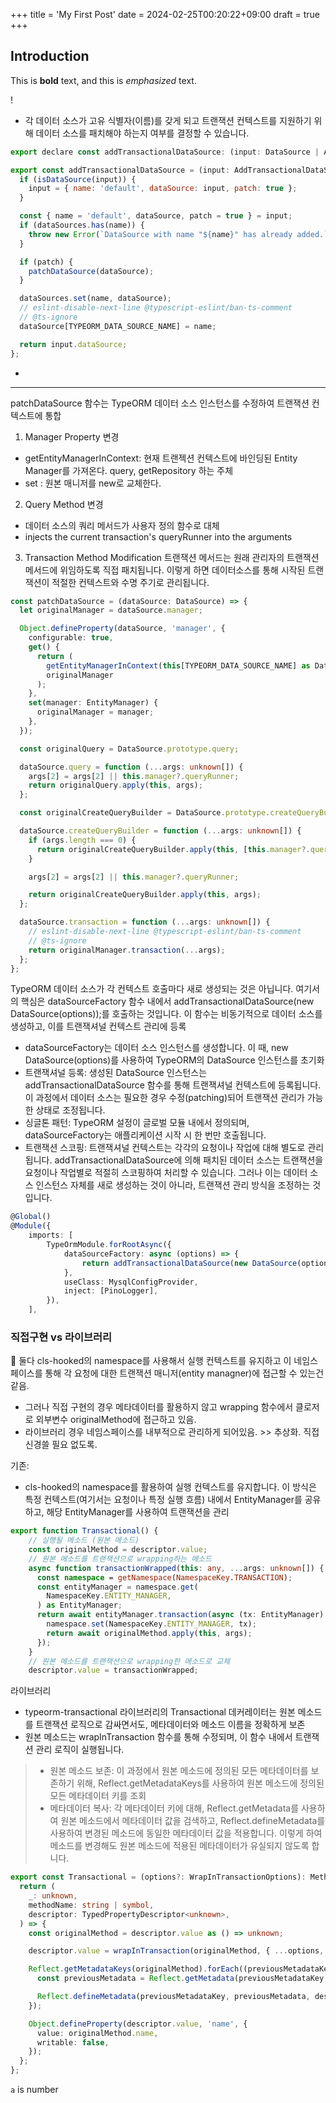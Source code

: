 +++
title = 'My First Post'
date = 2024-02-25T00:20:22+09:00
draft = true
+++
## Introduction

This is **bold** text, and this is *emphasized* text.

!

- 각 데이터 소스가 고유 식별자(이름)를 갖게 되고 트랜잭션 컨텍스트를 지원하기 위해 데이터 소스를 패치해야 하는지 여부를 결정할 수 있습니다.

```javascript
export declare const addTransactionalDataSource: (input: DataSource | AddTransactionalDataSourceInput) => DataSource;

export const addTransactionalDataSource = (input: AddTransactionalDataSourceInput | DataSource) => {
  if (isDataSource(input)) {
    input = { name: 'default', dataSource: input, patch: true };
  }

  const { name = 'default', dataSource, patch = true } = input;
  if (dataSources.has(name)) {
    throw new Error(`DataSource with name "${name}" has already added.`);
  }

  if (patch) {
    patchDataSource(dataSource);
  }

  dataSources.set(name, dataSource);
  // eslint-disable-next-line @typescript-eslint/ban-ts-comment
  // @ts-ignore
  dataSource[TYPEORM_DATA_SOURCE_NAME] = name;

  return input.dataSource;
};
```

- 

---
patchDataSource 함수는 TypeORM 데이터 소스 인스턴스를 수정하여 트랜잭션 컨텍스트에 통합
1. Manager Property 변경
-  getEntityManagerInContext: 현재 트랜젝션 컨텍스트에 바인딩된 Entity Manager를 가져온다. query, getRepository 하는 주체
- set : 원본 매니저를 new로 교체한다.
2. Query Method 변경
-  데이터 소스의 쿼리 메서드가 사용자 정의 함수로 대체
-  injects the current transaction's queryRunner into the arguments
3. Transaction Method Modification
트랜잭션 메서드는 원래 관리자의 트랜잭션 메서드에 위임하도록 직접 패치됩니다. 이렇게 하면 데이터소스를 통해 시작된 트랜잭션이 적절한 컨텍스트와 수명 주기로 관리됩니다.

```typescript
const patchDataSource = (dataSource: DataSource) => {
  let originalManager = dataSource.manager;

  Object.defineProperty(dataSource, 'manager', {
    configurable: true,
    get() {
      return (
        getEntityManagerInContext(this[TYPEORM_DATA_SOURCE_NAME] as DataSourceName) ||
        originalManager
      );
    },
    set(manager: EntityManager) {
      originalManager = manager;
    },
  });

  const originalQuery = DataSource.prototype.query;

  dataSource.query = function (...args: unknown[]) {
    args[2] = args[2] || this.manager?.queryRunner;
    return originalQuery.apply(this, args);
  };

  const originalCreateQueryBuilder = DataSource.prototype.createQueryBuilder;

  dataSource.createQueryBuilder = function (...args: unknown[]) {
    if (args.length === 0) {
      return originalCreateQueryBuilder.apply(this, [this.manager?.queryRunner]);
    }

    args[2] = args[2] || this.manager?.queryRunner;

    return originalCreateQueryBuilder.apply(this, args);
  };

  dataSource.transaction = function (...args: unknown[]) {
    // eslint-disable-next-line @typescript-eslint/ban-ts-comment
    // @ts-ignore
    return originalManager.transaction(...args);
  };
};

```


TypeORM 데이터 소스가 각 컨텍스트 호출마다 새로 생성되는 것은 아닙니다. 여기서의 핵심은 dataSourceFactory 함수 내에서 addTransactionalDataSource(new DataSource(options));를 호출하는 것입니다. 이 함수는 비동기적으로 데이터 소스를 생성하고, 이를 트랜잭셔널 컨텍스트 관리에 등록
- dataSourceFactory는 데이터 소스 인스턴스를 생성합니다. 이 때, new DataSource(options)를 사용하여 TypeORM의 DataSource 인스턴스를 초기화
- 트랜잭셔널 등록: 생성된 DataSource 인스턴스는 addTransactionalDataSource 함수를 통해 트랜잭셔널 컨텍스트에 등록됩니다. 이 과정에서 데이터 소스는 필요한 경우 수정(patching)되어 트랜잭션 관리가 가능한 상태로 조정됩니다.
- 싱글톤 패턴: TypeORM 설정이 글로벌 모듈 내에서 정의되며, dataSourceFactory는 애플리케이션 시작 시 한 번만 호출됩니다.
- 트랜잭션 스코핑: 트랜잭셔널 컨텍스트는 각각의 요청이나 작업에 대해 별도로 관리됩니다. addTransactionalDataSource에 의해 패치된 데이터 소스는 트랜잭션을 요청이나 작업별로 적절히 스코핑하여 처리할 수 있습니다. 그러나 이는 데이터 소스 인스턴스 자체를 새로 생성하는 것이 아니라, 트랜잭션 관리 방식을 조정하는 것입니다.

```typescript
@Global()
@Module({
    imports: [
        TypeOrmModule.forRootAsync({
            dataSourceFactory: async (options) => {
                return addTransactionalDataSource(new DataSource(options));
            },
            useClass: MysqlConfigProvider,
            inject: [PinoLogger],
        }),
    ],
```

### 직접구현 vs 라이브러리
💎 둘다 cls-hooked의 namespace를 사용해서 실행 컨텍스트를 유지하고 
이 네임스페이스를 통해 각 요청에 대한 트랜잭션 매니저(entity managner)에 접근할 수 있는건 같음.
- 그러나 직접 구현의 경우 메타데이터를 활용하지 않고 wrapping 함수에서 클로저로 외부변수 originalMethod에 접근하고 있음.
- 라이브러리 경우 네임스페이스를 내부적으로 관리하게 되어있음. >> 추상화. 직접 신경쓸 필요 없도록.

기존: 
- cls-hooked의 namespace를 활용하여 실행 컨텍스트를 유지합니다. 이 방식은 특정 컨텍스트(여기서는 요청이나 특정 실행 흐름) 내에서 EntityManager를 공유하고, 해당 EntityManager를 사용하여 트랜잭션을 관리


```typescript
export function Transactional() {
    // 실행될 메소드 (원본 메소드)
    const originalMethod = descriptor.value;
    // 원본 메소드를 트랜잭션으로 wrapping하는 메소드
    async function transactionWrapped(this: any, ...args: unknown[]) {
      const namespace = getNamespace(NamespaceKey.TRANSACTION);
      const entityManager = namespace.get(
        NamespaceKey.ENTITY_MANAGER,
      ) as EntityManager;
      return await entityManager.transaction(async (tx: EntityManager) => {
        namespace.set(NamespaceKey.ENTITY_MANAGER, tx);
        return await originalMethod.apply(this, args);
      });
    }
    // 원본 메소드를 트랜잭션으로 wrapping한 메소드로 교체
    descriptor.value = transactionWrapped;		
```


라이브러리
- typeorm-transactional 라이브러리의 Transactional 데커레이터는 원본 메소드를 트랜잭션 로직으로 감싸면서도, 메타데이터와 메소드 이름을 정확하게 보존
- 원본 메소드는 wrapInTransaction 함수를 통해 수정되며, 이 함수 내에서 트랜잭션 관리 로직이 실행됩니다. 
> - 원본 메소드 보존: 이 과정에서 원본 메소드에 정의된 모든 메타데이터를 보존하기 위해, Reflect.getMetadataKeys를 사용하여 원본 메소드에 정의된 모든 메타데이터 키를 조회
> - 메타데이터 복사: 각 메타데이터 키에 대해, Reflect.getMetadata를 사용하여 원본 메소드에서 메타데이터 값을 검색하고, Reflect.defineMetadata를 사용하여 변경된 메소드에 동일한 메타데이터 값을 적용합니다. 이렇게 하여 메소드를 변경해도 원본 메소드에 적용된 메타데이터가 유실되지 않도록 합니다.


```typescript
export const Transactional = (options?: WrapInTransactionOptions): MethodDecorator => {
  return (
    _: unknown,
    methodName: string | symbol,
    descriptor: TypedPropertyDescriptor<unknown>,
  ) => {
    const originalMethod = descriptor.value as () => unknown;

    descriptor.value = wrapInTransaction(originalMethod, { ...options, name: methodName });

    Reflect.getMetadataKeys(originalMethod).forEach((previousMetadataKey) => {
      const previousMetadata = Reflect.getMetadata(previousMetadataKey, originalMethod);

      Reflect.defineMetadata(previousMetadataKey, previousMetadata, descriptor.value as object);
    });

    Object.defineProperty(descriptor.value, 'name', {
      value: originalMethod.name,
      writable: false,
    });
  };
};

```


`a` is number
